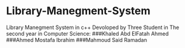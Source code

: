 # Library-Manegment-System
Library Manegment System in c++ Devoloped by Three Student in The second year in Computer Science:
###Khaled Abd ElFatah Ahmed
###Ahmed Mostafa Ibrahim 
###Mahmoud Said Ramadan
